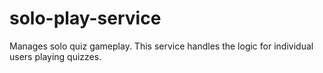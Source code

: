 # solo-play-service
Manages solo quiz gameplay. This service handles the logic for individual users playing quizzes.
